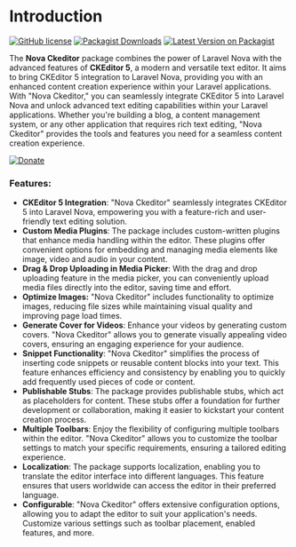 # Introduction

[![GitHub license](https://img.shields.io/github/license/bradoctech/sapc-nova-ckeditor?style=flat-square)](https://github.com/bradoctech/sapc-nova-ckeditor/blob/master/LICENSE) [![Packagist Downloads](https://img.shields.io/packagist/dt/bradoctech/sapc-nova-ckeditor?style=flat-square)](https://packagist.org/packages/bradoctech/sapc-nova-ckeditor) [![Latest Version on Packagist](https://img.shields.io/packagist/v/bradoctech/sapc-nova-ckeditor.svg?style=flat-square)](https://packagist.org/packages/bradoctech/sapc-nova-ckeditor)



The **Nova Ckeditor** package combines the power of Laravel Nova with the advanced features of **CKEditor 5**, a modern and versatile text editor. It aims to bring CKEditor 5 integration to Laravel Nova, providing you with an enhanced content creation experience within your Laravel applications.\
With "Nova Ckeditor," you can seamlessly integrate CKEditor 5 into Laravel Nova and unlock advanced text editing capabilities within your Laravel applications. Whether you're building a blog, a content management system, or any other application that requires rich text editing, "Nova Ckeditor" provides the tools and features you need for a seamless content creation experience.

[![Donate](https://mostafaznv.github.io/donate/donate.svg)](https://mostafaznv.github.io/donate)





### Features:

* **CKEditor 5 Integration**: "Nova Ckeditor" seamlessly integrates CKEditor 5 into Laravel Nova, empowering you with a feature-rich and user-friendly text editing solution.
* **Custom Media Plugins**: The package includes custom-written plugins that enhance media handling within the editor. These plugins offer convenient options for embedding and managing media elements like image, video and audio in your content.
* **Drag & Drop Uploading in Media Picker**: With the drag and drop uploading feature in the media picker, you can conveniently upload media files directly into the editor, saving time and effort.
* **Optimize Images:** "Nova Ckeditor" includes functionality to optimize images, reducing file sizes while maintaining visual quality and improving page load times.
* **Generate Cover for Videos**: Enhance your videos by generating custom covers. "Nova Ckeditor" allows you to generate visually appealing video covers, ensuring an engaging experience for your audience.
* **Snippet Functionality**: "Nova Ckeditor" simplifies the process of inserting code snippets or reusable content blocks into your text. This feature enhances efficiency and consistency by enabling you to quickly add frequently used pieces of code or content.
* **Publishable Stubs**: The package provides publishable stubs, which act as placeholders for content. These stubs offer a foundation for further development or collaboration, making it easier to kickstart your content creation process.
* **Multiple Toolbars**: Enjoy the flexibility of configuring multiple toolbars within the editor. "Nova Ckeditor" allows you to customize the toolbar settings to match your specific requirements, ensuring a tailored editing experience.
* **Localization**: The package supports localization, enabling you to translate the editor interface into different languages. This feature ensures that users worldwide can access the editor in their preferred language.
* **Configurable**: "Nova Ckeditor" offers extensive configuration options, allowing you to adapt the editor to suit your application's needs. Customize various settings such as toolbar placement, enabled features, and more.



